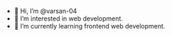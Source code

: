 - 👋 Hi, I’m @varsan-04
- 👀 I’m interested in web development.
- 🌱 I’m currently learning frontend web development.


<!---
varsan-04/varsan-04 is a ✨ special ✨ repository because its `README.md` (this file) appears on your GitHub profile.
You can click the Preview link to take a look at your changes.
--->
